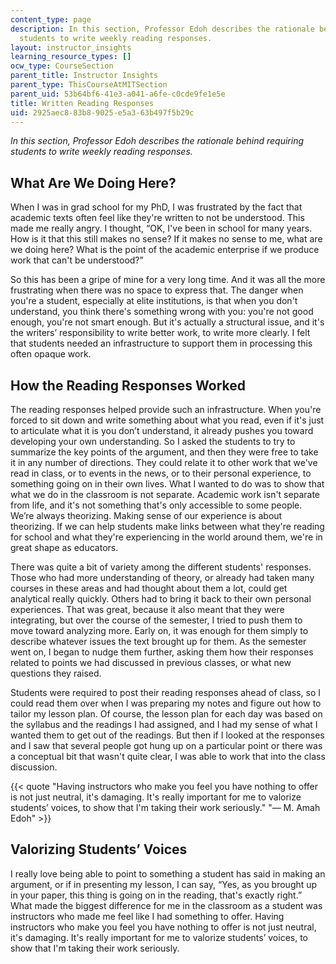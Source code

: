 ```yaml
---
content_type: page
description: In this section, Professor Edoh describes the rationale behind requiring
  students to write weekly reading responses.
layout: instructor_insights
learning_resource_types: []
ocw_type: CourseSection
parent_title: Instructor Insights
parent_type: ThisCourseAtMITSection
parent_uid: 53b64bf6-41e3-a041-a6fe-c0cde9fe1e5e
title: Written Reading Responses
uid: 2925aec8-83b8-9025-e5a3-63b497f5b29c
---
```


_In this section, Professor Edoh describes the rationale behind requiring students to write weekly reading responses._

What Are We Doing Here?
-----------------------

When I was in grad school for my PhD, I was frustrated by the fact that academic texts often feel like they're written to not be understood. This made me really angry. I thought, “OK, I've been in school for many years. How is it that this still makes no sense? If it makes no sense to me, what are we doing here? What is the point of the academic enterprise if we produce work that can't be understood?”

So this has been a gripe of mine for a very long time. And it was all the more frustrating when there was no space to express that. The danger when you're a student, especially at elite institutions, is that when you don't understand, you think there's something wrong with you: you're not good enough, you're not smart enough. But it's actually a structural issue, and it's the writers’ responsibility to write better work, to write more clearly. I felt that students needed an infrastructure to support them in processing this often opaque work.

How the Reading Responses Worked
--------------------------------

The reading responses helped provide such an infrastructure. When you're forced to sit down and write something about what you read, even if it's just to articulate what it is you don’t understand, it already pushes you toward developing your own understanding. So I asked the students to try to summarize the key points of the argument, and then they were free to take it in any number of directions. They could relate it to other work that we've read in class, or to events in the news, or to their personal experience, to something going on in their own lives. What I wanted to do was to show that what we do in the classroom is not separate. Academic work isn't separate from life, and it's not something that's only accessible to some people. We’re always theorizing. Making sense of our experience is about theorizing. If we can help students make links between what they're reading for school and what they're experiencing in the world around them, we're in great shape as educators.

There was quite a bit of variety among the different students' responses. Those who had more understanding of theory, or already had taken many courses in these areas and had thought about them a lot, could get analytical really quickly. Others had to bring it back to their own personal experiences. That was great, because it also meant that they were integrating, but over the course of the semester, I tried to push them to move toward analyzing more. Early on, it was enough for them simply to describe whatever issues the text brought up for them. As the semester went on, I began to nudge them further, asking them how their responses related to points we had discussed in previous classes, or what new questions they raised.

Students were required to post their reading responses ahead of class, so I could read them over when I was preparing my notes and figure out how to tailor my lesson plan. Of course, the lesson plan for each day was based on the syllabus and the readings I had assigned, and I had my sense of what I wanted them to get out of the readings. But then if I looked at the responses and I saw that several people got hung up on a particular point or there was a conceptual bit that wasn't quite clear, I was able to work that into the class discussion.

{{< quote "Having instructors who make you feel you have nothing to offer is not just neutral, it's damaging. It's really important for me to valorize students’ voices, to show that I'm taking their work seriously." "— M. Amah Edoh" >}}

Valorizing Students’ Voices
---------------------------

I really love being able to point to something a student has said in making an argument, or if in presenting my lesson, I can say, “Yes, as you brought up in your paper, this thing is going on in the reading, that's exactly right.” What made the biggest difference for me in the classroom as a student was instructors who made me feel like I had something to offer. Having instructors who make you feel you have nothing to offer is not just neutral, it's damaging. It's really important for me to valorize students’ voices, to show that I'm taking their work seriously.